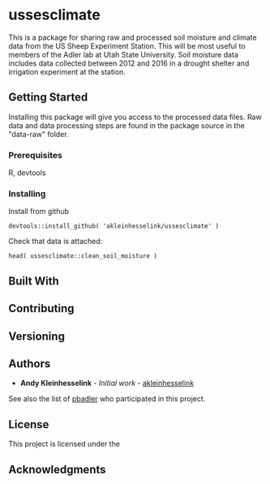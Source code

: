 # ussesclimate

This is a package for sharing raw and processed soil moisture and climate data from the US Sheep Experiment Station.  This will be most useful to members of the Adler lab at Utah State University. Soil moisture data includes data collected between 2012 and 2016 in a drought shelter and irrigation experiment at the station. 

## Getting Started

Installing this package will give you access to the processed data files. Raw data and data processing steps are found in the package source in the "data-raw" folder. 

### Prerequisites

R, devtools 

### Installing

Install from github

```
devtools::install_github( 'akleinhesselink/ussesclimate' ) 
```

Check that data is attached: 

```
head( ussesclimate::clean_soil_moisture )
```

## Built With


## Contributing


## Versioning


## Authors

* **Andy Kleinhesselink** - *Initial work* - [akleinhesselink](https://github.com/akleinhesselink)

See also the list of [pbadler](https://github.com/pbadler) who participated in this project.

## License

This project is licensed under the

## Acknowledgments

